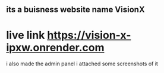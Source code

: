 ## its a buisness website name VisionX
# live link https://vision-x-ipxw.onrender.com
i also made the admin panel i attached some screenshots of it
